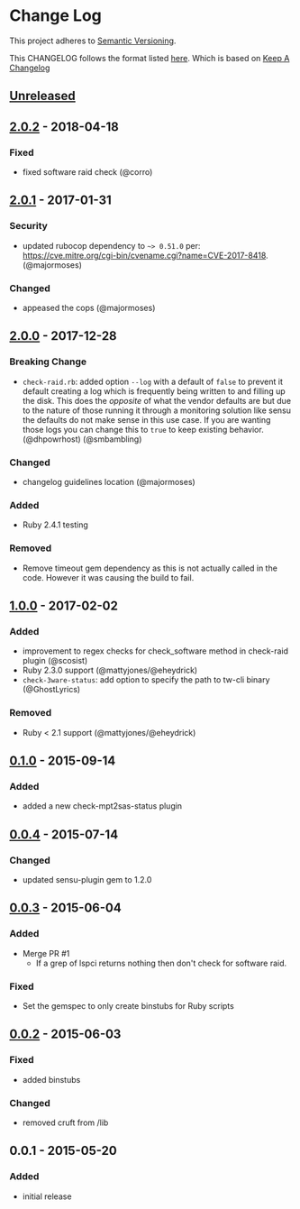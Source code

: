 # Change Log
This project adheres to [Semantic Versioning](http://semver.org/).

This CHANGELOG follows the format listed [here](https://github.com/sensu-plugins/community/blob/master/HOW_WE_CHANGELOG.md).
Which is based on [Keep A Changelog](http://keepachangelog.com/)

## [Unreleased]

## [2.0.2] - 2018-04-18
### Fixed
- fixed software raid check (@corro)

## [2.0.1] - 2017-01-31
### Security
- updated rubocop dependency to `~> 0.51.0` per: https://cve.mitre.org/cgi-bin/cvename.cgi?name=CVE-2017-8418. (@majormoses)

### Changed
- appeased the cops (@majormoses)

## [2.0.0] - 2017-12-28
### Breaking Change
- `check-raid.rb`: added option `--log` with a default of `false` to prevent it default creating a log which is frequently being written to and filling up the disk. This does the *opposite* of what the vendor defaults are but due to the nature of those running it through a monitoring solution like sensu the defaults do not make sense in this use case. If you are wanting those logs you can change this to `true` to keep existing behavior. (@dhpowrhost) (@smbambling)

### Changed
- changelog guidelines location (@majormoses)

### Added
- Ruby 2.4.1 testing

### Removed
- Remove timeout gem dependency as this is not actually called in the code. However it was causing the build to fail.

## [1.0.0] - 2017-02-02
### Added
- improvement to regex checks for check_software method in check-raid plugin (@scosist)
- Ruby 2.3.0 support (@mattyjones/@eheydrick)
- `check-3ware-status`: add option to specify the path to tw-cli binary (@GhostLyrics)

### Removed
- Ruby < 2.1 support (@mattyjones/@eheydrick)

## [0.1.0] - 2015-09-14
### Added
- added a new check-mpt2sas-status plugin

## [0.0.4] - 2015-07-14
### Changed
- updated sensu-plugin gem to 1.2.0

## [0.0.3] - 2015-06-04
### Added
- Merge PR #1
    - If a grep of lspci returns nothing then don't check for software raid.

### Fixed
- Set the gemspec to only create binstubs for Ruby scripts

## [0.0.2] - 2015-06-03
### Fixed
- added binstubs

### Changed
- removed cruft from /lib

## 0.0.1 - 2015-05-20
### Added
- initial release

[Unreleased]: https://github.com/sensu-plugins/sensu-plugins-raid-checks/compare/2.0.2...HEAD
[2.0.2]: https://github.com/sensu-plugins/sensu-plugins-raid-checks/compare/2.0.1...2.0.2
[2.0.1]: https://github.com/sensu-plugins/sensu-plugins-raid-checks/compare/2.0.0...2.0.1
[2.0.0]: https://github.com/sensu-plugins/sensu-plugins-raid-checks/compare/1.0.0...2.0.0
[1.0.0]: https://github.com/sensu-plugins/sensu-plugins-raid-checks/compare/0.1.0...1.0.0
[0.1.0]: https://github.com/sensu-plugins/sensu-plugins-raid-checks/compare/0.0.4...0.1.0
[0.0.4]: https://github.com/sensu-plugins/sensu-plugins-raid-checks/compare/0.0.3...0.0.4
[0.0.3]: https://github.com/sensu-plugins/sensu-plugins-raid-checks/compare/0.0.2...0.0.3
[0.0.2]: https://github.com/sensu-plugins/sensu-plugins-raid-checks/compare/0.0.1...0.0.2
